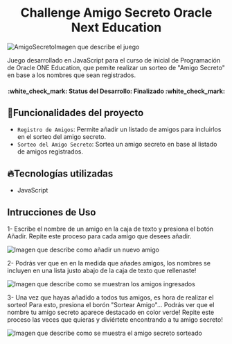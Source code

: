 <h1 align="center">Challenge Amigo Secreto Oracle Next Education</h1>

![AmigoSecretoImagen que describe el juego](https://github.com/user-attachments/assets/3b7326ff-b2f4-4422-8d38-fb9975476e26)

Juego desarrollado en JavaScript para el curso de inicial de Programación de Oracle ONE Education, que pemite realizar un sorteo de "Amigo Secreto" en base a los nombres que sean registrados.

<h4 align="center">
:white_check_mark: Status del Desarrollo: Finalizado :white_check_mark:
</h4>

## :hammer:Funcionalidades del proyecto

- `Registro de Amigos`: Permite añadir un listado de amigos para incluirlos en el sorteo del amigo secreto.
- `Sorteo del Amigo Secreto`: Sortea un amigo secreto en base al listado de amigos registrados.

## :fire:Tecnologías utilizadas

- JavaScript

## Intrucciones de Uso

1- Escribe el nombre de un amigo en la caja de texto y presiona el botón Añadir. Repite este proceso para cada amigo que desees añadir.

![Imagen que describe como añadir un nuevo amigo](https://github.com/user-attachments/assets/3dd02bd5-066e-497c-b912-2d08750eab8b)

2- Podrás ver que en en la medida que añades amigos, los nombres se incluyen en una lista justo abajo de la caja de texto que rellenaste!

![Imagen que describe como se muestran los amigos ingresados](https://github.com/user-attachments/assets/4000f336-454e-4f6e-81dc-8f49353f6814)

3- Una vez que hayas añadido a todos tus amigos, es hora de realizar el sorteo! Para esto, presiona el borón "Sortear Amigo"... Podrás ver que el nombre tu amigo secreto aparece destacado en color verde! Repite este proceso las veces que quieras y diviértete encontrando a tu amigo secreto!

![Imagen que describe como se muestra el amigo secreto sorteado](https://github.com/user-attachments/assets/73737f01-7fad-49e8-8a81-e3b93b3f4237)


